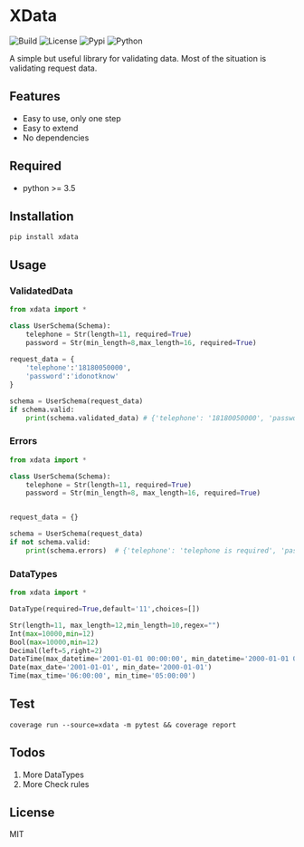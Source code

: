 # XData

![[Build](https://travis-ci.org/gaojiuli/xdata)](https://travis-ci.org/gaojiuli/xdata.svg?branch=master)
![[License](https://pypi.python.org/pypi/xdata/)](https://img.shields.io/pypi/l/xdata.svg)
![[Pypi](https://pypi.python.org/pypi/xdata/)](https://img.shields.io/pypi/v/xdata.svg)
![[Python](https://pypi.python.org/pypi/xdata/)](https://img.shields.io/pypi/pyversions/xdata.svg)

A simple but useful library for validating data.
Most of the situation is validating request data.

## Features

- Easy to use, only one step
- Easy to extend
- No dependencies

## Required

- python >= 3.5

## Installation

`pip install xdata`

## Usage

### ValidatedData

```python
from xdata import *

class UserSchema(Schema):
    telephone = Str(length=11, required=True)
    password = Str(min_length=8,max_length=16, required=True)
    
request_data = {
    'telephone':'18180050000',
    'password':'idonotknow'
}

schema = UserSchema(request_data)
if schema.valid:
    print(schema.validated_data) # {'telephone': '18180050000', 'password': 'idonotknow'}

```

### Errors

```python
from xdata import *

class UserSchema(Schema):
    telephone = Str(length=11, required=True)
    password = Str(min_length=8, max_length=16, required=True)


request_data = {}

schema = UserSchema(request_data)
if not schema.valid:
    print(schema.errors)  # {'telephone': 'telephone is required', 'password': 'password is required'}
```

### DataTypes

```python
from xdata import *

DataType(required=True,default='11',choices=[])

Str(length=11, max_length=12,min_length=10,regex="")
Int(max=10000,min=12)
Bool(max=10000,min=12)
Decimal(left=5,right=2)
DateTime(max_datetime='2001-01-01 00:00:00', min_datetime='2000-01-01 00:00:00')
Date(max_date='2001-01-01', min_date='2000-01-01')
Time(max_time='06:00:00', min_time='05:00:00')

```

## Test

`coverage run --source=xdata -m pytest && coverage report`


## Todos

1. More DataTypes
2. More Check rules

## License

MIT